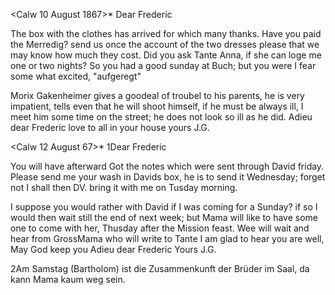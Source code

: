  <Calw 10 August 1867>*
Dear Frederic

The box with the clothes has arrived for which many thanks. Have you paid the Merredig? send us once the account of the two dresses please that we may know how much they cost. Did you ask Tante Anna, if she can loge me one or two nights? So you had a good sunday at Buch; but you were I fear some what excited, "aufgeregt"

Morix Gakenheimer gives a goodeal of troubel to his parents, he is very impatient, tells even that he will shoot himself, if he must be always ill, I meet him some time on the street; he does not look so ill as he did. 
Adieu dear Frederic
 love to all in your house
 yours J.G.


 <Calw 12 August 67>*
1Dear Frederic

You will have afterward Got the notes which were sent through David friday. Please send me your wash in Davids box, he is to send it Wednesday; forget not I shall then DV. bring it with me on Tusday morning.

I suppose you would rather with David if I was coming for a Sunday? if so I would then wait still the end of next week; but Mama will like to have some one to come with her, Thusday after the Mission feast. Wee will wait and hear from GrossMama who will write to Tante I am glad to hear you are well, May God keep you
 Adieu dear Frederic
 Yours J.G.

2Am Samstag (Bartholom) ist die Zusammenkunft der Brüder im Saal, da kann Mama kaum weg sein.
